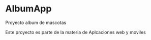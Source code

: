 # AlbumApp
Proyecto album de mascotas

Este proyecto es parte de la materia de Aplcaciones web y moviles
